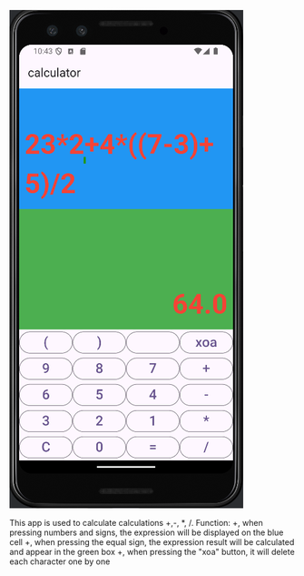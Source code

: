 ![Example Image](https://github.com/ngocanh0701/calculator_app/blob/main/lib/assets/images/image_product.png)


This app is used to calculate calculations +,-, *, /. 
Function:
+, when pressing numbers and signs, the expression will be displayed on the blue cell
+, when pressing the equal sign, the expression result will be calculated and appear in the green box
+, when pressing the "xoa" button, it will delete each character one by one
